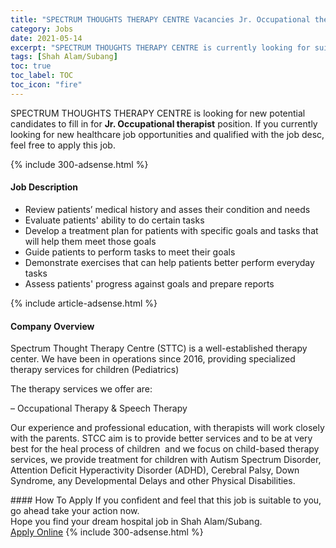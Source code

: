 ```yaml
---
title: "SPECTRUM THOUGHTS THERAPY CENTRE Vacancies Jr. Occupational therapist" 
category: Jobs 
date: 2021-05-14 
excerpt: "SPECTRUM THOUGHTS THERAPY CENTRE is currently looking for suitable person to fill in the Jr. Occupational therapist which positioned at Shah Alam/Subang" 
tags: [Shah Alam/Subang] 
toc: true 
toc_label: TOC 
toc_icon: "fire" 
--- 
```


<p>SPECTRUM THOUGHTS THERAPY CENTRE is looking for new potential candidates to fill in for <b>Jr. Occupational therapist</b> position. If you currently looking for new healthcare job opportunities and qualified with the job desc, feel free to apply this job.
</p>{% include 300-adsense.html %} 
<div><div><h4>Job Description</h4></div><div><div><span><div><ul><li>Review patients&#8217; medical history and asses their condition and needs</li><li>Evaluate patients' ability to do certain tasks</li><li>Develop a treatment plan for patients with specific goals and tasks that will help them meet those goals</li><li>Guide patients to perform tasks to meet their goals</li><li>Demonstrate exercises that can help patients better perform everyday tasks</li><li>Assess patients' progress against goals and prepare reports</li></ul></div></span></div></div></div> 
{% include article-adsense.html %} 
<div><div><h4>Company Overview</h4></div><div><div><span><div><p>Spectrum Thought Therapy Centre (STTC) is a well-established therapy center. We have been in operations since 2016, providing specialized therapy services for children (Pediatrics)</p><p>The therapy services we offer are:</p><p>&#8211; Occupational Therapy &amp; Speech Therapy</p><p>Our experience and professional education, with&#160;therapists will work closely with the parents.&#160;STCC aim is to provide better services and&#160;to be at very best&#160;for the heal process&#160;of&#160;children&#160;&#160;and we focus on&#160;child-based therapy services, we provide treatment for children with Autism Spectrum Disorder, Attention Deficit Hyperactivity Disorder (ADHD), Cerebral Palsy, Down Syndrome, any Developmental Delays and other&#160;Physical Disabilities.</p></div></span></div></div></div> 
#### How To Apply 
If you confident and feel that this job is suitable to you, go ahead take your action now. <br/> 
Hope you find your dream hospital job in Shah Alam/Subang. <br/> 
<a href="https://www.jobstreet.com.my/en/job/jr-occupational-therapist-4538056?jobId=jobstreet-my-job-4538056" class="btn btn--warning" target="_blank" rel="nofollow noopenner">Apply Online</a> 
{% include 300-adsense.html %} 